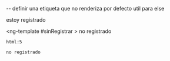 <ng-template></ng-template> 
-- definir una etiqueta que no renderiza por defecto util para else
<div *ngIf="registrado;else sinRegistrar">estoy registrado</div>

<ng-template #sinRegistrar >
 	no registrado
</ng-template>
```
html:5

no registrado
```
